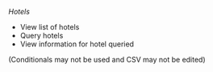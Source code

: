*Hotels*

* View list of hotels
* Query hotels
* View information for hotel queried

(Conditionals may not be used and CSV may not be edited)
